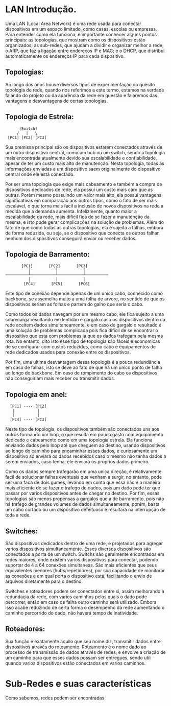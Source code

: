 # LAN Introdução.

  Uma LAN (Local Area Network) é uma rede usada para conectar dispositivos em um espaço limitado, como casas, escolas ou empresas. Para entender como ela funciona, é importante conhecer alguns pontos principais: as topologias, que mostram como os dispositivos estão organizados; as sub-redes, que ajudam a dividir e organizar melhor a rede; o ARP, que faz a ligação entre endereços IP e MAC; e o DHCP, que distribui automaticamente os endereços IP para cada dispositivo.

## Topologias:

  Ao longo dos anos houve diversos tipos de experimentação no quesito topologia de rede, quando nos referimos a este termo, estamos na verdade falando do projeto ou da aparência da rede em questão
e falaremos das vantagens e desvantagens de certas topologias.

## Topologia de Estrela:

          [Switch]
         /   |   \
     [PC1] [PC2] [PC3]

  Sua premissa principal são os dispositivos estarem conectados através de um outro dispositivo central, como um hub ou um switch, sendo a topologia mais encontrada atualmente devido sua escalabilidade e
confiabilidade, apesar de ter um custo mais alto de manutenção. Nesta topologia, todas as informações enviadas a um dispositivo saem originalmente do dispositivo central onde ele está conectado.

  Por ser uma topologia que exige mais cabeamento e também a compra de dispositivos dedicados de rede, ela possui um custo mais caro que as outras. Porém mesmo possuindo um valor mais alto, ela possui vantagens
significativas em comparação aos outros tipos, como o fato de ser mais escalavel, o que torna mais facil a inclusão de novos dispositivos na rede a medida que a demanda aumenta.
  Infelizmente, quanto maior a escalabilidade da rede, mais dificil fica de se fazer a manutenção da mesma, e isto pode gerar complicações na solução de problemas. Além do fato de que como todas as outras topologias,
ela é sujeita a falhas, embora de forma reduzida, ou seja, se o dispositivo que conecta os outros falhar, nenhum dos dispositivos conseguirá enviar ou receber dados.

## Topologia de Barramento:

           [PC1]       [PC2]       [PC3]
              │           │           │
    ──────────┴───────────┴───────────┴──────────
              │           │           │
            [PC4]       [PC5]       [PC6]


  Este tipo de conexão depende apenas de um unico cabo, conhecido como backbone, se assemelha muito a uma folha de arvore, no sentido de que os dispositivos seriam as folhas e partem do galho que seria o cabo.

  Como todos os dados navegam por um mesmo cabo, ele fica sujeito a uma sobrecarga resultando em lentidão e gargalo caso os dispositivos dentro da rede aceitem dados simultaneamente, e em caso de gargalo
o resultado é uma solução de problemas complicada pois fica dificil de se encontrar o dispositivo que esta com problemas ja que os dados trafegam pela mesma rota.
  No entanto, dito isto esse tipo de topologia são fáceis e economicas de se configurar com custos reduzidos, como cabo e equipamentos de rede dedicados usados para conexão entre os dispositivos.
  
  Por fim, uma ultima desvantagem dessa topologia é a pouca redundância em caso de falhas, isto se deve ao fato de que há um unico ponto de falha ao longo do backbone. Em caso de rompimento do cabo os dispositivos
não conseguiriam mais receber ou transmitir dados.

## Topologia em anel:

      [PC1] ---- [PC2]
       |          |
       |          |
      [PC4] ---- [PC3]
  
  Neste tipo de topologia, os dispositivos também são conectados uns aos outros formando um loop, o que resulta em pouco gasto com equipamento dedicado e cabeamento como em uma topologia estrela.
Ela funciona enviando dados pelo loop até que cheguem ao destino, usando dispositivos ao longo do caminho para encaminhar esses dados, e curiosamente um dispositivo só enviará os dados recebidos
caso o mesmo não tenha dados a serem enviados, caso tenha, ele enviará os proprios dados primeiro.

  Como os dados sempre trafegarão em uma unica direção, é relativamente facil de solucionar falhas eventuais que venham a surgir, no entanto, pode ser uma faca de dois gumes, levando em conta que
essa não é a maneira mais eficiente de se fazer o trafego de dados, pois um dado pode ter que passar por varios dispositivos antes de chegar no destino. Por fim, essas topologias são menos propensas
a gargalos que a de barramento, pois não há trafego de grandes volumes de dados simultaneamente, porém, basta um cabo cortado ou um dispositivo defeituoso e resultará na interrupção de toda a rede.


## Switches:

  São dispositivos dedicados dentro de uma rede, e projetados para agregar varios dispositivos simultaneamente. Esses diversos dispositivos são conectados a porta de um switch. Switchs são geralmente encontrados
em redes maiores, onde existem varios dispositivos para conectar, podendo suportar de 4 a 64 conexões simultaneas.
  São mais eficientes que seus equivalentes menores (hubs/repetidores), por sua capacidade de monitorar as conexões e em qual porta o dispositivo está, facilitando o envio de arquivos diretamente para o destino.

  Switches e roteadores podem ser conectados entre si, assim melhorando a redundacia da rede, com varios caminhos pelos quais o dado pode percorrer, então em caso de falha outro caminho será utilizado. Embora isso
acabe reduzindo de certa forma o desempenho da rede aumentando o caminho percorrido do dado, não haverá tempo de inatividade.

## Roteadores:

  Sua função é exatamente aquilo que seu nome diz, transmitir dados entre dispositivos através do roteamento. 
  Roteamento é o nome dado ao processo de transmissão de dados através de redes, e envolve a criação de um caminho para que esses dados possam ser entregues, sendo utili quando varios dispositivos estão conectados
  em varios caminhos.  

# Sub-Redes e suas características 

  Como sabemos, redes podem ser encontradas 
  









  
  

